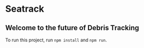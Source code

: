 # Seatrack
## Welcome to the future of Debris Tracking

To run this project, run `npm install` and `npm run`. 